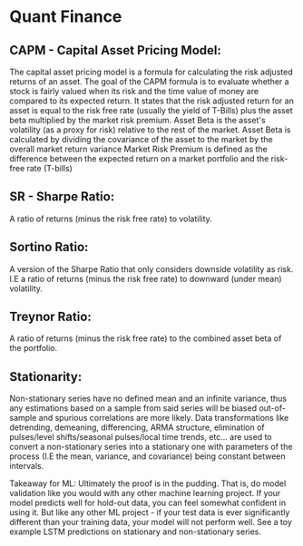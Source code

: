 # Quant Finance

## CAPM - Capital Asset Pricing Model: 

The capital asset pricing model is a formula for calculating the risk adjusted returns of an asset. The goal of the CAPM formula is to evaluate whether a stock is fairly valued when its risk and the time value of money are compared to its expected return. It states that the risk adjusted return for an asset is equal to the risk free rate (usually the yield of T-Bills) plus the asset beta multiplied by the market risk premium.
Asset Beta is the asset's volatility (as a proxy for risk) relative to the rest of the market. Asset Beta is calculated by dividing the covariance of the asset to the market by the overall market return variance
Market Risk Premium is defined as the difference between the expected return on a market portfolio and the risk-free rate (T-bills)

## SR - Sharpe Ratio: 
A ratio of returns (minus the risk free rate) to volatility.

## Sortino Ratio: 
A version of the Sharpe Ratio that only considers downside volatility as risk. 
I.E a ratio of returns (minus the risk free rate) to downward (under mean) 
volatility.

## Treynor Ratio: 
A ratio of returns (minus the risk free rate) to the combined asset beta of 
the portfolio.

## Stationarity: 

Non-stationary series have no defined mean and an infinite variance, thus any estimations based on a sample from said series will be biased out-of-sample and spurious correlations are more likely. 
Data transformations like detrending, demeaning, differencing, ARMA structure, elimination of pulses/level shifts/seasonal pulses/local time trends, etc...  are used to convert a non-stationary series into a stationary one with parameters of the process (I.E the mean, variance, and covariance) being constant between intervals.

Takeaway for ML: Ultimately the proof is in the pudding. That is, do model validation like you would with any other machine learning project. If your model predicts well for hold-out data, you can feel somewhat confident in using it. But like any other ML project - if your test data is ever significantly different than your training data, your model will not perform well. See a toy example LSTM predictions on stationary and non-stationary series.
